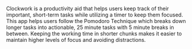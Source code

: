 Clockwork is a productivity aid that helps users keep track of their important, short-term tasks while utilizing a timer to keep them focused.  This app helps users follow the Pomodoro Technique which breaks down longer tasks into actionable, 25 minute tasks with 5 minute breaks in between. Keeping the working time in shorter chunks makes it easier to maintain higher levels of focus and avoiding distractions.
